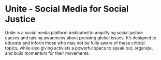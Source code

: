 # Unite - Social Media for Social Justice

Unite is a social media platform dedicated to amplifying social justice causes and raising awareness about pressing global issues. It’s designed to educate and inform those who may not be fully aware of these critical topics, while also giving activists a powerful space to speak out, organize, and build momentum for their movements.

